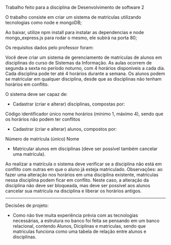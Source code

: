 Trabalho feito para a disciplina de Desenvolvimento de software 2

O trabalho consiste em criar um sistema de matriculas utilizando tecnologias como node e mongoDB;

Ao baixar, utilize npm install para instalar as dependencias e node mongo_express.js para rodar o mesmo, ele subirá na porta 80;

Os requisitos dados pelo professor foram:

Você deve criar um sistema de gerenciamento de matrículas de alunos em disciplinas do curso de Sistemas da Informação. As aulas ocorrem de segunda a sexta no período noturno, com 4 horários disponíveis a cada dia. Cada disciplina pode ter até 4 horários durante a semana. Os alunos podem se matricular em qualquer disciplina, desde que as disciplinas não tenham horários em conflito.

O sistema deve ser capaz de:

- Cadastrar (criar e alterar) disciplinas, compostas por:

Código identificador único
nome
horários (mínimo 1, máximo 4), sendo que os horários não podem ter conflitos
- Cadastrar (criar e alterar) alunos, compostos por:

Número de matrícula (único)
Nome
- Matricular alunos em disciplinas (deve ser possível também cancelar uma matrícula).

Ao realizar a matrícula o sistema deve verificar se a disciplina não está em conflito com outras em que o aluno já esteja matriculado.
Observações: ao fazer uma alteração nos horários em uma disciplina existente, matrículas nessa disciplina podem ficar em conflito. Neste caso, a alteração da disciplina não deve ser bloqueada, mas deve ser possível aos alunos cancelar sua matrícula na disciplina e liberar os horários antigos.


------------
Decisões de projeto:
- Como não tive muita experiência prévia com as tecnologias necessárias, a estrutura no banco foi feita se pensando em um banco relacional, contendo Alunos, Diciplinas e matriculas, sendo que matriculas funciona como uma tabela de relação entre alunos e disciplinas.